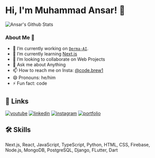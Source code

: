 # Hi, I'm Muhammad Ansar! 👋

![Ansar's Github Stats](https://github-readme-stats.vercel.app/api?username=ansar062&show_icons=true&theme=react)

### About Me 👋

- 🔭 I’m currently working on [`Derma-AI`](https://github.com/Hamzakhvlid/Derma-AI).
- 🌱 I’m currently learning [Next.js](https://nextjs.org/)
- 👯 I’m looking to collaborate on Web Projects
- 💬 Ask me about Anything
- 📫 How to reach me on Insta: [@code.brew1](https://www.instagram.com/code.brew1/)
- 😄 Pronouns: he/him
- ⚡ Fun fact: code

## 🔗 Links

[![youtube](https://img.shields.io/badge/youtube-ff0000?style=for-the-badge&logo=youtube&logoColor=white)](https://www.youtube.com/@codebrew1)
[![linkedin](https://img.shields.io/badge/linkedin-0A66C2?style=for-the-badge&logo=linkedin&logoColor=white)](https://www.linkedin.com/in/codebrew1/)
[![instagram](https://img.shields.io/badge/instagram-1DA1F2?style=for-the-badge&logo=instagram&logoColor=white)](http://instagram.com/code.brew1/)
[![portfolio](https://img.shields.io/badge/my_portfolio-000?style=for-the-badge&logo=ko-fi&logoColor=white)](http://muhammad-ansar-portfolio.vercel.app/)


## 🛠 Skills
Next.js, React, JavaScript, TypeScript, Python, HTML, CSS, Firebase, Node.js, MongoDB, PostgreSQL, Django, FLutter, Dart
